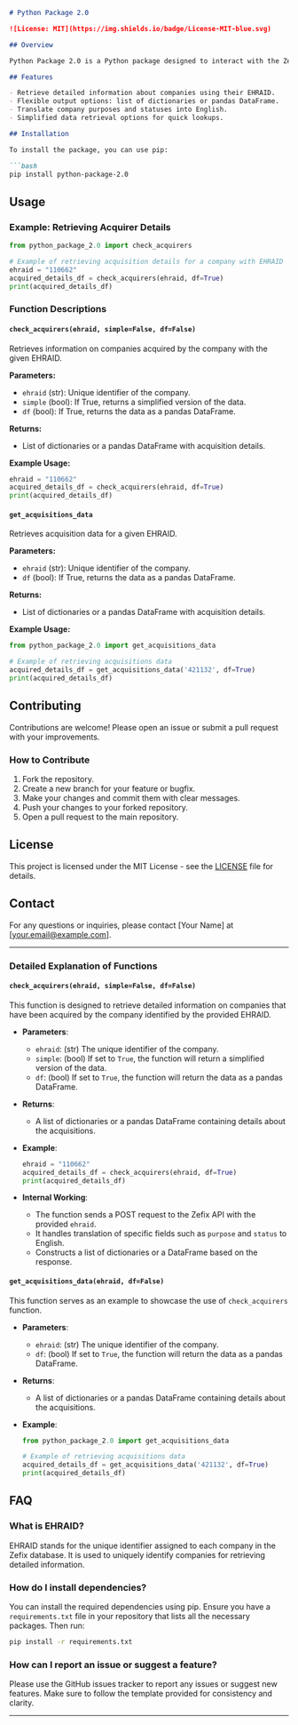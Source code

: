 ```markdown
# Python Package 2.0

![License: MIT](https://img.shields.io/badge/License-MIT-blue.svg)

## Overview

Python Package 2.0 is a Python package designed to interact with the Zefix API for retrieving detailed information about companies, including acquisition details. The package provides flexible functions to obtain and process company data, supporting both simplified and detailed outputs, and can return data as pandas DataFrames for easier analysis.

## Features

- Retrieve detailed information about companies using their EHRAID.
- Flexible output options: list of dictionaries or pandas DataFrame.
- Translate company purposes and statuses into English.
- Simplified data retrieval options for quick lookups.

## Installation

To install the package, you can use pip:

```bash
pip install python-package-2.0
```

## Usage

### Example: Retrieving Acquirer Details

```python
from python_package_2.0 import check_acquirers

# Example of retrieving acquisition details for a company with EHRAID '110662'
ehraid = "110662"
acquired_details_df = check_acquirers(ehraid, df=True)
print(acquired_details_df)
```

### Function Descriptions

#### `check_acquirers(ehraid, simple=False, df=False)`

Retrieves information on companies acquired by the company with the given EHRAID.

**Parameters:**
- `ehraid` (str): Unique identifier of the company.
- `simple` (bool): If True, returns a simplified version of the data.
- `df` (bool): If True, returns the data as a pandas DataFrame.

**Returns:**
- List of dictionaries or a pandas DataFrame with acquisition details.

**Example Usage:**

```python
ehraid = "110662"
acquired_details_df = check_acquirers(ehraid, df=True)
print(acquired_details_df)
```

#### `get_acquisitions_data`

Retrieves acquisition data for a given EHRAID.

**Parameters:**
- `ehraid` (str): Unique identifier of the company.
- `df` (bool): If True, returns the data as a pandas DataFrame.

**Returns:**
- List of dictionaries or a pandas DataFrame with acquisition details.

**Example Usage:**

```python
from python_package_2.0 import get_acquisitions_data

# Example of retrieving acquisitions data
acquired_details_df = get_acquisitions_data('421132', df=True)
print(acquired_details_df)
```

## Contributing

Contributions are welcome! Please open an issue or submit a pull request with your improvements.

### How to Contribute

1. Fork the repository.
2. Create a new branch for your feature or bugfix.
3. Make your changes and commit them with clear messages.
4. Push your changes to your forked repository.
5. Open a pull request to the main repository.

## License

This project is licensed under the MIT License - see the [LICENSE](LICENSE) file for details.

## Contact

For any questions or inquiries, please contact [Your Name] at [your.email@example.com].

---

### Detailed Explanation of Functions

#### `check_acquirers(ehraid, simple=False, df=False)`

This function is designed to retrieve detailed information on companies that have been acquired by the company identified by the provided EHRAID.

- **Parameters**:
  - `ehraid`: (str) The unique identifier of the company.
  - `simple`: (bool) If set to `True`, the function will return a simplified version of the data.
  - `df`: (bool) If set to `True`, the function will return the data as a pandas DataFrame.

- **Returns**:
  - A list of dictionaries or a pandas DataFrame containing details about the acquisitions.

- **Example**:
  ```python
  ehraid = "110662"
  acquired_details_df = check_acquirers(ehraid, df=True)
  print(acquired_details_df)
  ```

- **Internal Working**:
  - The function sends a POST request to the Zefix API with the provided `ehraid`.
  - It handles translation of specific fields such as `purpose` and `status` to English.
  - Constructs a list of dictionaries or a DataFrame based on the response.

#### `get_acquisitions_data(ehraid, df=False)`

This function serves as an example to showcase the use of `check_acquirers` function.

- **Parameters**:
  - `ehraid`: (str) The unique identifier of the company.
  - `df`: (bool) If set to `True`, the function will return the data as a pandas DataFrame.

- **Returns**:
  - A list of dictionaries or a pandas DataFrame containing details about the acquisitions.

- **Example**:
  ```python
  from python_package_2.0 import get_acquisitions_data

  # Example of retrieving acquisitions data
  acquired_details_df = get_acquisitions_data('421132', df=True)
  print(acquired_details_df)
  ```

## FAQ

### What is EHRAID?

EHRAID stands for the unique identifier assigned to each company in the Zefix database. It is used to uniquely identify companies for retrieving detailed information.

### How do I install dependencies?

You can install the required dependencies using pip. Ensure you have a `requirements.txt` file in your repository that lists all the necessary packages. Then run:

```bash
pip install -r requirements.txt
```

### How can I report an issue or suggest a feature?

Please use the GitHub issues tracker to report any issues or suggest new features. Make sure to follow the template provided for consistency and clarity.

---
